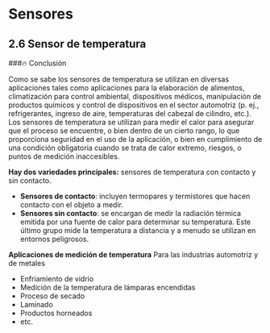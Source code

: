 # Sensores   

## 2.6 Sensor de temperatura
###🔥 Conclusión

 Como se sabe los sensores de temperatura se utilizan en diversas aplicaciones tales como aplicaciones para la elaboración de alimentos, climatización para control ambiental, dispositivos médicos, manipulación de productos químicos y control de dispositivos en el sector automotriz (p. ej., refrigerantes, ingreso de aire, temperaturas del cabezal de cilindro, etc.). Los sensores de temperatura se utilizan para medir el calor para asegurar que el proceso se encuentre, o bien dentro de un cierto rango, lo que proporciona seguridad en el uso de la aplicación, o bien en cumplimiento de una condición obligatoria cuando se trata de calor extremo, riesgos, o puntos de medición inaccesibles. 

**Hay dos variedades principales:** sensores de temperatura con contacto y sin contacto. 
- **Sensores de contacto**: incluyen termopares y termistores que hacen contacto con el objeto a medir.
- **Sensores sin contacto**: se encargan de medir la radiación térmica emitida por una fuente de calor para determinar su temperatura. Este último grupo mide la temperatura a distancia y a menudo se utilizan en entornos peligrosos. 

**Aplicaciones de medición de temperatura**
Para las industrias automotriz y de metales
- Enfriamiento de vidrio
- Medición de la temperatura de lámparas encendidas
- Proceso de secado
- Laminado
- Productos horneados
- etc.
